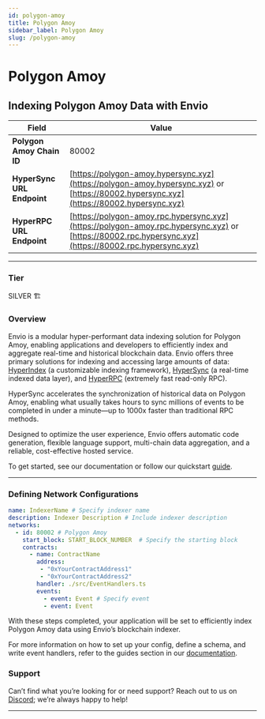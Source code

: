 ```yaml
---
id: polygon-amoy
title: Polygon Amoy
sidebar_label: Polygon Amoy
slug: /polygon-amoy
---
```


# Polygon Amoy

## Indexing Polygon Amoy Data with Envio

| **Field**                     | **Value**                                                                                          |
|-------------------------------|----------------------------------------------------------------------------------------------------|
| **Polygon Amoy Chain ID**     | 80002                                                                                            |
| **HyperSync URL Endpoint**    | [https://polygon-amoy.hypersync.xyz](https://polygon-amoy.hypersync.xyz) or [https://80002.hypersync.xyz](https://80002.hypersync.xyz) |
| **HyperRPC URL Endpoint**     | [https://polygon-amoy.rpc.hypersync.xyz](https://polygon-amoy.rpc.hypersync.xyz) or [https://80002.rpc.hypersync.xyz](https://80002.rpc.hypersync.xyz) |

---

### Tier

SILVER 🏗️

### Overview

Envio is a modular hyper-performant data indexing solution for Polygon Amoy, enabling applications and developers to efficiently index and aggregate real-time and historical blockchain data. Envio offers three primary solutions for indexing and accessing large amounts of data: [HyperIndex](/docs/HyperIndex/overview) (a customizable indexing framework), [HyperSync](/docs/HyperSync/overview) (a real-time indexed data layer), and [HyperRPC](/docs/HyperSync/overview-hyperrpc) (extremely fast read-only RPC).

HyperSync accelerates the synchronization of historical data on Polygon Amoy, enabling what usually takes hours to sync millions of events to be completed in under a minute—up to 1000x faster than traditional RPC methods.

Designed to optimize the user experience, Envio offers automatic code generation, flexible language support, multi-chain data aggregation, and a reliable, cost-effective hosted service.

To get started, see our documentation or follow our quickstart [guide](/docs/HyperIndex/contract-import).

---

### Defining Network Configurations

```yaml
name: IndexerName # Specify indexer name
description: Indexer Description # Include indexer description
networks:
  - id: 80002 # Polygon Amoy  
    start_block: START_BLOCK_NUMBER  # Specify the starting block
    contracts:
      - name: ContractName
        address:
         - "0xYourContractAddress1"
         - "0xYourContractAddress2"
        handler: ./src/EventHandlers.ts
        events:
          - event: Event # Specify event
          - event: Event
```

With these steps completed, your application will be set to efficiently index Polygon Amoy data using Envio’s blockchain indexer.

For more information on how to set up your config, define a schema, and write event handlers, refer to the guides section in our [documentation](/docs/HyperIndex/configuration-file).

### Support

Can’t find what you’re looking for or need support? Reach out to us on [Discord](https://discord.com/invite/Q9qt8gZ2fX); we’re always happy to help!

---
